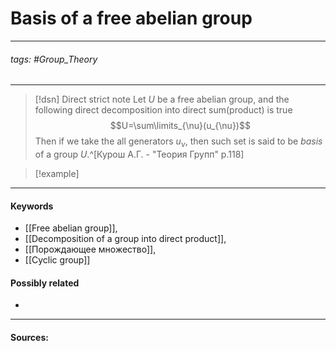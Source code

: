 # Basis of a free abelian group
***
###### tags: #Group_Theory 
***
>[!dsn] Direct strict note
>Let $U$ be a free abelian group, and the following direct decomposition into direct sum(product) is true
>$$U=\sum\limits_{\nu}(u_{\nu})$$
>Then if we take the all generators $u_{\nu}$, then such set is said to be *basis* of a group $U$.^[Курош А.Г. - "Теория Групп" p.118]

>[!example] 
>
***
#### Keywords
- [[Free abelian group]],
- [[Decomposition of a group into direct product]],
- [[Порождающее множество]],
- [[Cyclic group]]
#### Possibly related
- 
***
#### Sources: